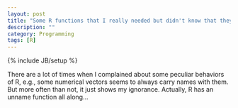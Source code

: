 ```yaml
---
layout: post
title: "Some R functions that I really needed but didn't know that they exist"
description: ""
category: Programming
tags: [R]
---
```

{% include JB/setup %}

There are a lot of times when I complained about some peculiar behaviors of R,
e.g., some numerical vectors seems to always carry names with them. But more
often than not, it just shows my ignorance. Actually, R has an unname function
all along...
